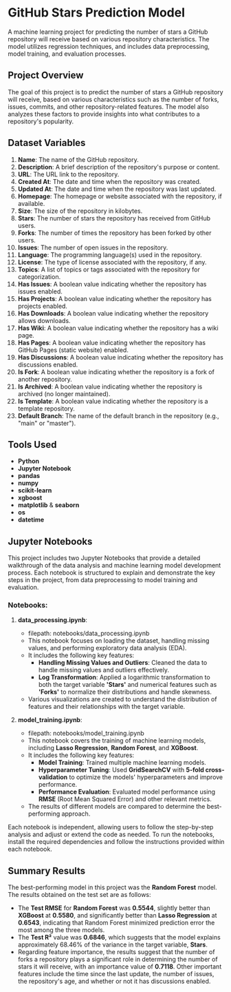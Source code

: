 # GitHub Stars Prediction Model

A machine learning project for predicting the number of stars a GitHub repository will receive based on various repository characteristics. The model utilizes regression techniques, and includes data preprocessing, model training, and evaluation processes.

## Project Overview

The goal of this project is to predict the number of stars a GitHub repository will receive, based on various characteristics such as the number of forks, issues, commits, and other repository-related features. The model also analyzes these factors to provide insights into what contributes to a repository's popularity.

## Dataset Variables

1. **Name**: The name of the GitHub repository.
2. **Description**: A brief description of the repository's purpose or content.
3. **URL**: The URL link to the repository.
4. **Created At**: The date and time when the repository was created.
5. **Updated At**: The date and time when the repository was last updated.
6. **Homepage**: The homepage or website associated with the repository, if available.
7. **Size**: The size of the repository in kilobytes.
8. **Stars**: The number of stars the repository has received from GitHub users.
9. **Forks**: The number of times the repository has been forked by other users.
10. **Issues**: The number of open issues in the repository.
11. **Language**: The programming language(s) used in the repository.
12. **License**: The type of license associated with the repository, if any.
13. **Topics**: A list of topics or tags associated with the repository for categorization.
14. **Has Issues**: A boolean value indicating whether the repository has issues enabled.
15. **Has Projects**: A boolean value indicating whether the repository has projects enabled.
16. **Has Downloads**: A boolean value indicating whether the repository allows downloads.
17. **Has Wiki**: A boolean value indicating whether the repository has a wiki page.
18. **Has Pages**: A boolean value indicating whether the repository has GitHub Pages (static website) enabled.
19. **Has Discussions**: A boolean value indicating whether the repository has discussions enabled.
20. **Is Fork**: A boolean value indicating whether the repository is a fork of another repository.
21. **Is Archived**: A boolean value indicating whether the repository is archived (no longer maintained).
22. **Is Template**: A boolean value indicating whether the repository is a template repository.
23. **Default Branch**: The name of the default branch in the repository (e.g., "main" or "master").

## Tools Used

- **Python**
- **Jupyter Notebook**
- **pandas**
- **numpy**
- **scikit-learn**
- **xgboost**
- **matplotlib** & **seaborn**
- **os**
- **datetime**

## Jupyter Notebooks

This project includes two Jupyter Notebooks that provide a detailed walkthrough of the data analysis and machine learning model development process. Each notebook is structured to explain and demonstrate the key steps in the project, from data preprocessing to model training and evaluation.

### Notebooks:

1. **data_processing.ipynb**:
   - filepath: notebooks/data_processing.ipynb
   - This notebook focuses on loading the dataset, handling missing values, and performing exploratory data analysis (EDA).
   - It includes the following key features:
     - **Handling Missing Values and Outliers**: Cleaned the data to handle missing values and outliers effectively.
     - **Log Transformation**: Applied a logarithmic transformation to both the target variable **'Stars'** and numerical features such as **'Forks'** to normalize their distributions and handle skewness.
   - Various visualizations are created to understand the distribution of features and their relationships with the target variable.

2. **model_training.ipynb**:
   - filepath: notebooks/model_training.ipynb
   - This notebook covers the training of machine learning models, including **Lasso Regression**, **Random Forest**, and **XGBoost**.
   - It includes the following key features:
     - **Model Training**: Trained multiple machine learning models.
     - **Hyperparameter Tuning**: Used **GridSearchCV** with **5-fold cross-validation** to optimize the models' hyperparameters and improve performance.
     - **Performance Evaluation**: Evaluated model performance using **RMSE** (Root Mean Squared Error) and other relevant metrics.
   - The results of different models are compared to determine the best-performing approach.

Each notebook is independent, allowing users to follow the step-by-step analysis and adjust or extend the code as needed. To run the notebooks, install the required dependencies and follow the instructions provided within each notebook.

## Summary Results

The best-performing model in this project was the **Random Forest** model. The results obtained on the test set are as follows:

- The **Test RMSE** for **Random Forest** was **0.5544**, slightly better than **XGBoost** at **0.5580**, and significantly better than **Lasso Regression** at **0.6543**, indicating that Random Forest minimized prediction error the most among the three models.
- The **Test R²** value was **0.6846**, which suggests that the model explains approximately 68.46% of the variance in the target variable, **Stars**.
- Regarding feature importance, the results suggest that the number of forks a repository plays a significant role in determining the number of stars it will receive, with an importance value of **0.7118**. Other important features include the time since the last update, the number of issues, the repository's age, and whether or not it has discussions enabled.

